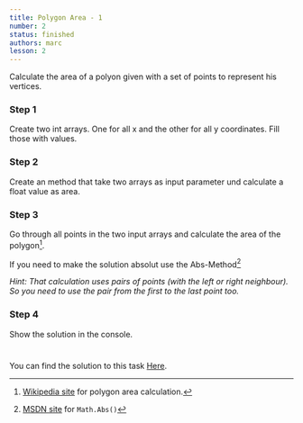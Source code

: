 ```yaml
---
title: Polygon Area - 1
number: 2
status: finished
authors: marc
lesson: 2
---
```


Calculate the area of a polyon given with a set of points to represent his vertices.

### Step 1

Create two int arrays. One for all x and the other for all y coordinates. Fill those with values.

### Step 2

Create an method that take two arrays as input parameter und calculate a float value as area.

### Step 3

Go through all points in the two input arrays and calculate the area of the polygon[^polygon_area].

[^polygon_area]:
    [Wikipedia site](https://de.wikipedia.org/wiki/Polygon#Fl.C3.A4che) for polygon area calculation.
    
If you need to make the solution absolut use the Abs-Method[^abs]

[^abs]:
    [MSDN site](https://msdn.microsoft.com/de-de/library/system.math.abs%28v=vs.110%29.aspx) for `Math.Abs()`
    
*Hint: That calculation uses pairs of points (with the left or right neighbour). So you need to use the pair from the first to the last point too.*

### Step 4

Show the solution in the console.

# 
You can find the solution to this task [Here](https://github.com/satkowski/csharp-solutions/blob/master/02_grundlagen_2/polygon_area_1.cs).